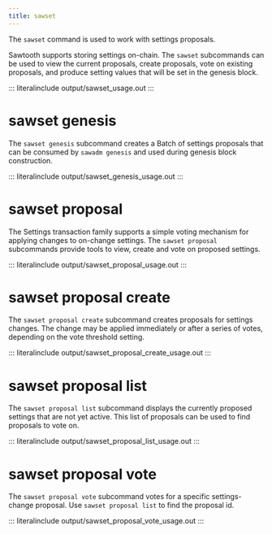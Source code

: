 ```yaml
---
title: sawset
---
```


The `sawset` command is used to work with settings proposals.

Sawtooth supports storing settings on-chain. The `sawset` subcommands
can be used to view the current proposals, create proposals, vote on
existing proposals, and produce setting values that will be set in the
genesis block.

::: literalinclude
output/sawset_usage.out
:::

# sawset genesis

<!--
     Copyright 2017 Intel Corporation

     Licensed under the Apache License, Version 2.0 (the "License");
     you may not use this file except in compliance with the License.
     You may obtain a copy of the License at

         http://www.apache.org/licenses/LICENSE-2.0

     Unless required by applicable law or agreed to in writing, software
     distributed under the License is distributed on an "AS IS" BASIS,
     WITHOUT WARRANTIES OR CONDITIONS OF ANY KIND, either express or implied.
     See the License for the specific language governing permissions and
     limitations under the License.

  Licensed under Creative Commons Attribution 4.0 International License
  https://creativecommons.org/licenses/by/4.0/
-->

The `sawset genesis` subcommand creates a Batch of settings proposals
that can be consumed by `sawadm genesis` and used during genesis block
construction.

::: literalinclude
output/sawset_genesis_usage.out
:::

# sawset proposal

The Settings transaction family supports a simple voting mechanism for
applying changes to on-change settings. The `sawset proposal`
subcommands provide tools to view, create and vote on proposed settings.

::: literalinclude
output/sawset_proposal_usage.out
:::

# sawset proposal create

The `sawset proposal create` subcommand creates proposals for settings
changes. The change may be applied immediately or after a series of
votes, depending on the vote threshold setting.

::: literalinclude
output/sawset_proposal_create_usage.out
:::

# sawset proposal list

The `sawset proposal list` subcommand displays the currently proposed
settings that are not yet active. This list of proposals can be used to
find proposals to vote on.

::: literalinclude
output/sawset_proposal_list_usage.out
:::

# sawset proposal vote

The `sawset proposal vote` subcommand votes for a specific
settings-change proposal. Use `sawset proposal list` to find the
proposal id.

::: literalinclude
output/sawset_proposal_vote_usage.out
:::
